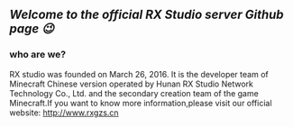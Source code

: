 ## ***Welcome to the official RX Studio server Github page 😉***

### who are we?
RX studio was founded on March 26, 2016. It is the developer team of Minecraft Chinese version operated by Hunan RX Studio Network Technology Co., Ltd. and the secondary creation team of the game Minecraft.If you want to know more information,please visit our official website: http://www.rxgzs.cn
